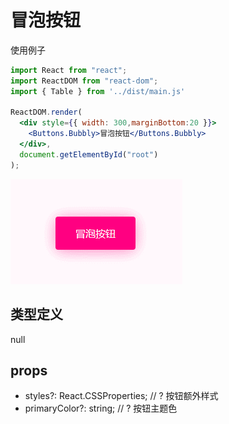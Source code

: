 # 冒泡按钮

使用例子

```jsx
import React from "react";
import ReactDOM from "react-dom";
import { Table } from '../dist/main.js'

ReactDOM.render(
  <div style={{ width: 300,marginBottom:20 }}>
    <Buttons.Bubbly>冒泡按钮</Buttons.Bubbly>
  </div>,
  document.getElementById("root")
);
```

![alt 例子](./Buttons.Bubbly.gif)

## 类型定义

null

## props

* styles?: React.CSSProperties;         // ? 按钮额外样式
* primaryColor?: string;                // ? 按钮主题色
